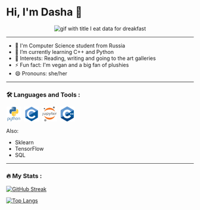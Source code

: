<h1> Hi, I'm Dasha 👀 </h1>

<div align="center">
  <img src="https://media.giphy.com/media/JWuBH9rCO2uZuHBFpm/giphy.gif" alt="gif with title I eat data for dreakfast" width="400" height="400"/>
</div>

---

- 🧠 I'm Computer Science student from Russia
- 🌱 I’m currently learning C++ and Python
- 🎨 Interests: Reading, writing and going to the art galleries 
- ⚡  Fun fact: I'm vegan and a big fan of plushies
- 😄 Pronouns: she/her

---

### :hammer_and_wrench: Languages and Tools :

<div>
  <img src="https://github.com/devicons/devicon/blob/master/icons/python/python-original-wordmark.svg" title="Python" alt="Python" width="40" height="40"/>&nbsp;
  <img src="https://github.com/devicons/devicon/blob/master/icons/c/c-original.svg" title="C" alt="C" width="40" height="40"/>&nbsp;
  <img src="https://github.com/devicons/devicon/blob/master/icons/jupyter/jupyter-original-wordmark.svg" title="jupyter" alt="jupyter" width="40" height="40"/>&nbsp;
  <img src="https://github.com/devicons/devicon/blob/master/icons/cplusplus/cplusplus-original.svg" title="C++" alt="C++" width="40" height="40"/>&nbsp;
</div>

Also:
- Sklearn
- TensorFlow
- SQL

---

### :fire: My Stats : 
[![GitHub Streak](http://github-readme-streak-stats.herokuapp.com?user=daryoha&theme=dark&background=000000)](https://git.io/streak-stats)

[![Top Langs](https://github-readme-stats.vercel.app/api/top-langs/?username=daryoha&layout=compact&theme=vision-friendly-dark)](https://github.com/anuraghazra/github-readme-stats)
